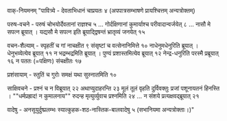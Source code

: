 वाक्-नियमनम्						"पावित्र्ये - देवताभिधानं चाप्रयतः ४ (अपपात्रसम्भाषणे प्रायश्चित्तम् अन्यत्रोक्तम्)

परुष-वचने - परुषं चोभयोर्देवतानां राज्ञश्च ५ … गोर्दक्षिणानां कुमार्याश्च परीवादान्वर्जयेत् ८ … नासौ मे सपत्न ब्रूयात् । यद्यसौ मे सपत्न इति ब्रूयाद्द्विषन्तं भ्रातृव्यं जनयेत् १५

वचन-शैल्याम् - स्पृहतीं च गां नाचक्षीत ९ संसृष्टां च वत्सेनानिमित्ते १० नाधेनुमधेनुरिति ब्रूयात् । धेनुभव्येत्येव ब्रूयात्  ११ न भद्रम्भद्रमिति ब्रूयात् । पुण्यं प्रशास्तमित्येव ब्रूयात् १२ 
नेन्द्र-धनुरिति परस्मै प्रब्रूयात् १६ न पततः (=पक्षिणः) संचक्षीतः १७ 

प्रशंसायाम् - स्तुतिं च गुरोः समक्षं यथा सुस्नातमिति १० 

साक्षिवचने - प्रश्नं च न विब्रूयात् २२ अथाप्युदाहरन्ति २३ मूलं तूलं वृहति दुर्विवक्तुः प्रजां पशूनायतनं हिनस्ति । ""धर्मप्रह्राद! न कुमालनाय"" रुदन्ह मृत्युर्व्युवाच प्रश्नमिति २४ … न संशये प्रत्यक्षवद्ब्रूयात् २१ 

वादेषु - अनसूयुर्दुष्प्रलम्भः स्यात्कुहक-शठ-नास्तिक-बालवादेषु ५ (सभानियमा अन्यत्रोक्ताः।)"